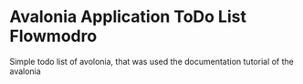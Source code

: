 # Avalonia Application ToDo List Flowmodro
Simple todo list of avolonia, that was used the documentation tutorial of the avalonia
